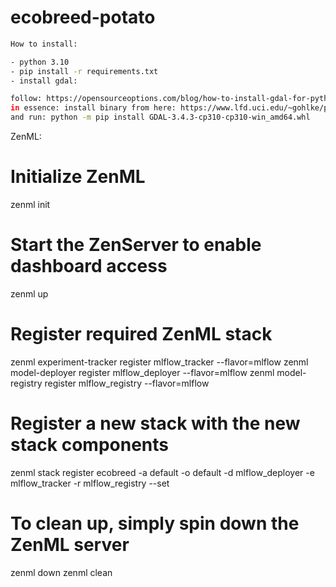 # ecobreed-potato

```sh
How to install:

- python 3.10
- pip install -r requirements.txt
- install gdal: 

follow: https://opensourceoptions.com/blog/how-to-install-gdal-for-python-with-pip-on-windows/
in essence: install binary from here: https://www.lfd.uci.edu/~gohlke/pythonlibs/#gdal
and run: python -m pip install GDAL-3.4.3-cp310-cp310-win_amd64.whl
```

ZenML:

# Initialize ZenML

zenml init

# Start the ZenServer to enable dashboard access

zenml up

# Register required ZenML stack

zenml experiment-tracker register mlflow_tracker --flavor=mlflow
zenml model-deployer register mlflow_deployer --flavor=mlflow
zenml model-registry register mlflow_registry --flavor=mlflow

# Register a new stack with the new stack components

zenml stack register ecobreed -a default -o default -d mlflow_deployer -e mlflow_tracker -r mlflow_registry --set

# To clean up, simply spin down the ZenML server

zenml down
zenml clean
